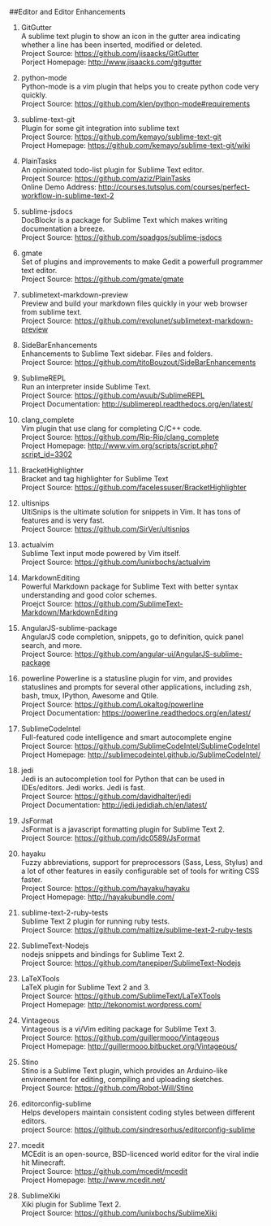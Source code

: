 ##Editor and Editor Enhancements 

1. GitGutter  
A sublime text plugin to show an icon in the gutter area indicating whether a line has been inserted, modified or deleted.  
Project Source: https://github.com/jisaacks/GitGutter  
Porject Homepage: http://www.jisaacks.com/gitgutter

1. python-mode  
Python-mode is a vim plugin that helps you to create python code very quickly.  
Project Source: https://github.com/klen/python-mode#requirements

1. sublime-text-git  
Plugin for some git integration into sublime text  
Project Source: https://github.com/kemayo/sublime-text-git  
Project Homepage: https://github.com/kemayo/sublime-text-git/wiki

1. PlainTasks  
An opinionated todo-list plugin for Sublime Text editor.  
Project Source: https://github.com/aziz/PlainTasks  
Online Demo Address: http://courses.tutsplus.com/courses/perfect-workflow-in-sublime-text-2

1. sublime-jsdocs  
DocBlockr is a package for Sublime Text which makes writing documentation a breeze.  
Project Source:  https://github.com/spadgos/sublime-jsdocs  

1. gmate  
Set of plugins and improvements to make Gedit a powerfull programmer text editor.  
Project Source: https://github.com/gmate/gmate  

1. sublimetext-markdown-preview  
Preview and build your markdown files quickly in your web browser from sublime text.  
Project Source: https://github.com/revolunet/sublimetext-markdown-preview  

1. SideBarEnhancements  
Enhancements to Sublime Text sidebar. Files and folders.  
Project Source:  https://github.com/titoBouzout/SideBarEnhancements 

1. SublimeREPL  
Run an interpreter inside Sublime Text.  
Project Source: https://github.com/wuub/SublimeREPL  
Project Documentation: http://sublimerepl.readthedocs.org/en/latest/

1. clang_complete  
Vim plugin that use clang for completing C/C++ code.  
Project Source: https://github.com/Rip-Rip/clang_complete  
Project Homepage: http://www.vim.org/scripts/script.php?script_id=3302  

1. BracketHighlighter  
Bracket and tag highlighter for Sublime Text  
Project Source: https://github.com/facelessuser/BracketHighlighter  

1. ultisnips  
UltiSnips is the ultimate solution for snippets in Vim. It has tons of features and is very fast.  
Project Source: https://github.com/SirVer/ultisnips  
   
1. actualvim  
Sublime Text input mode powered by Vim itself.   
Project Source: https://github.com/lunixbochs/actualvim

1. MarkdownEditing  
Powerful Markdown package for Sublime Text with better syntax understanding and good color schemes.  
Proejct Source: https://github.com/SublimeText-Markdown/MarkdownEditing   
  
1. AngularJS-sublime-package  
AngularJS code completion, snippets, go to definition, quick panel search, and more.   
Project Source: https://github.com/angular-ui/AngularJS-sublime-package 

1. powerline
Powerline is a statusline plugin for vim, and provides statuslines and prompts for several other applications, including zsh, bash, tmux, IPython, Awesome and Qtile.  
Project Source: https://github.com/Lokaltog/powerline  
Project Documentation: https://powerline.readthedocs.org/en/latest/

1. SublimeCodeIntel  
Full-featured code intelligence and smart autocomplete engine  
Project Source: https://github.com/SublimeCodeIntel/SublimeCodeIntel  
Project Homepage: http://sublimecodeintel.github.io/SublimeCodeIntel/

1. jedi  
Jedi is an autocompletion tool for Python that can be used in IDEs/editors. Jedi works. Jedi is fast.  
Project Source: https://github.com/davidhalter/jedi  
Project Documentation: http://jedi.jedidjah.ch/en/latest/

1. JsFormat  
JsFormat is a javascript formatting plugin for Sublime Text 2.  
Project Source: https://github.com/jdc0589/JsFormat 

1. hayaku   
Fuzzy abbreviations, support for preprocessors (Sass, Less, Stylus) and a lot of other features in easily configurable set of tools for writing CSS faster.  
Project Source: https://github.com/hayaku/hayaku   
Project Homepage: http://hayakubundle.com/   

1. sublime-text-2-ruby-tests  
Sublime Text 2 plugin for running ruby tests.   
Project Source: https://github.com/maltize/sublime-text-2-ruby-tests 

1. SublimeText-Nodejs   
nodejs snippets and bindings for Sublime Text 2.   
Project Source: https://github.com/tanepiper/SublimeText-Nodejs   

1. LaTeXTools   
LaTeX plugin for Sublime Text 2 and 3.   
Project Source: https://github.com/SublimeText/LaTeXTools   
Project Homepage: http://tekonomist.wordpress.com/  
   
1. Vintageous  
Vintageous is a vi/Vim editing package for Sublime Text 3.   
Project Source: https://github.com/guillermooo/Vintageous  
Project Homepage: http://guillermooo.bitbucket.org/Vintageous/  

1. Stino  
Stino is a Sublime Text plugin, which provides an Arduino-like environement for editing, compiling and uploading sketches.   
Project Source: https://github.com/Robot-Will/Stino   

1. editorconfig-sublime   
Helps developers maintain consistent coding styles between different editors.   
project Source: https://github.com/sindresorhus/editorconfig-sublime  

1. mcedit  
MCEdit is an open-source, BSD-licenced world editor for the viral indie hit Minecraft.  
Project Source: https://github.com/mcedit/mcedit  
Project Homepage: http://www.mcedit.net/  
 
1. SublimeXiki  
Xiki plugin for Sublime Text 2.   
Project Source: https://github.com/lunixbochs/SublimeXiki  
   